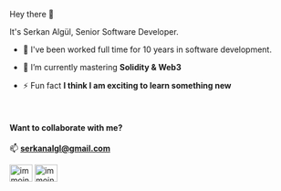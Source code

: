 <!--
**serkanalgl/serkanalgl** is a ✨ _special_ ✨ repository because its `README.md` (this file) appears on your GitHub profile. -->

Hey there 👋

It's Serkan Algül, Senior Software Developer.

- 👷 I've been worked full time for 10 years in software development.

- 🌱 I’m currently mastering **Solidity & Web3**

- ⚡ Fun fact **I think I am exciting to learn something new**

<br>

#### Want to collaborate with me?
📫 **serkanalgl@gmail.com**
<p align="left">

<a href="https://twitter.com/0xSerkan" target="blank"><img align="center" src="https://raw.githubusercontent.com/rahuldkjain/github-profile-readme-generator/master/src/images/icons/Social/twitter.svg" alt="immoinulmoin" height="30" width="40" /></a>
<a href="https://linkedin.com/in/serkanalgul" target="blank"><img align="center" src="https://raw.githubusercontent.com/rahuldkjain/github-profile-readme-generator/master/src/images/icons/Social/linked-in-alt.svg" alt="immoinulmoin" height="30" width="40" /></a>
</p>
